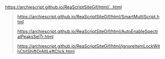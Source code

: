 https://archiescript.github.io/ReaScriptSiteGif/html/...html
 

> https://archiescript.github.io/ReaScriptSiteGif/html/SmartMultiScript.html
>
> https://archiescript.github.io/ReaScriptSiteGif/html/AutoEnableSpectralPeaksSelTr.html
>
>https://archiescript.github.io/ReaScriptSiteGif/html/IgnoreItemLockWithCtrlShiftOrAltLeftClick.html
